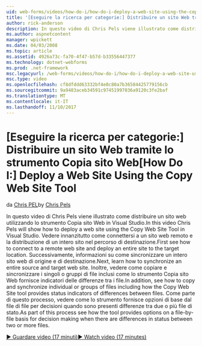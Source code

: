 ```yaml
---
uid: web-forms/videos/how-do-i/how-do-i-deploy-a-web-site-using-the-copy-web-site-tool
title: '[Eseguire la ricerca per categorie:] Distribuire un sito Web tramite lo strumento Copia sito Web | Documenti Microsoft'
author: rick-anderson
description: In questo video di Chris Pels viene illustrato come distribuire un sito web utilizzando lo strumento Copia sito Web in Visual Studio. Innanzitutto vedere come connettersi a un sito web remoto e...
ms.author: aspnetcontent
manager: wpickett
ms.date: 04/03/2008
ms.topic: article
ms.assetid: 4926a73c-fa70-4f47-b57d-b33556447377
ms.technology: dotnet-webforms
ms.prod: .net-framework
msc.legacyurl: /web-forms/videos/how-do-i/how-do-i-deploy-a-web-site-using-the-copy-web-site-tool
msc.type: video
ms.openlocfilehash: cf8dfddd63332bf4e0c80a7b36584425779156cb
ms.sourcegitcommit: 9a9483aceb34591c97451997036a9120c3fe2baf
ms.translationtype: MT
ms.contentlocale: it-IT
ms.lasthandoff: 11/10/2017
---
```

<a name="how-do-i-deploy-a-web-site-using-the-copy-web-site-tool"></a><span data-ttu-id="5ac6b-104">[Eseguire la ricerca per categorie:] Distribuire un sito Web tramite lo strumento Copia sito Web</span><span class="sxs-lookup"><span data-stu-id="5ac6b-104">[How Do I:] Deploy a Web Site Using the Copy Web Site Tool</span></span>
====================
<span data-ttu-id="5ac6b-105">da [Chris PEL](https://twitter.com/chrispels)</span><span class="sxs-lookup"><span data-stu-id="5ac6b-105">by [Chris Pels](https://twitter.com/chrispels)</span></span>

<span data-ttu-id="5ac6b-106">In questo video di Chris Pels viene illustrato come distribuire un sito web utilizzando lo strumento Copia sito Web in Visual Studio.</span><span class="sxs-lookup"><span data-stu-id="5ac6b-106">In this video Chris Pels will show how to deploy a web site using the Copy Web Site Tool in Visual Studio.</span></span> <span data-ttu-id="5ac6b-107">Vedere innanzitutto come connettersi a un sito web remoto e la distribuzione di un intero sito nel percorso di destinazione.</span><span class="sxs-lookup"><span data-stu-id="5ac6b-107">First see how to connect to a remote web site and deploy an entire site to the target location.</span></span> <span data-ttu-id="5ac6b-108">Successivamente, informazioni su come sincronizzare un intero sito web di origine e di destinazione.</span><span class="sxs-lookup"><span data-stu-id="5ac6b-108">Next, learn how to synchronize an entire source and target web site.</span></span> <span data-ttu-id="5ac6b-109">Inoltre, vedere come copiare e sincronizzare i singoli o gruppi di file inclusi come lo strumento Copia sito Web fornisce indicatori delle differenze tra i file.</span><span class="sxs-lookup"><span data-stu-id="5ac6b-109">In addition, see how to copy and synchronize individual or groups of files including how the Copy Web Site tool provides status indicators of differences between files.</span></span> <span data-ttu-id="5ac6b-110">Come parte di questo processo, vedere come lo strumento fornisce opzioni di base dal file di file per decisioni quando sono presenti differenze tra due o più file di stato.</span><span class="sxs-lookup"><span data-stu-id="5ac6b-110">As part of this process see how the tool provides options on a file-by-file basis for decision making when there are differences in status between two or more files.</span></span>

[<span data-ttu-id="5ac6b-111">&#9654; Guardare video (17 minuti)</span><span class="sxs-lookup"><span data-stu-id="5ac6b-111">&#9654; Watch video (17 minutes)</span></span>](https://channel9.msdn.com/Blogs/ASP-NET-Site-Videos/how-do-i-deploy-a-web-site-using-the-copy-web-site-tool)
